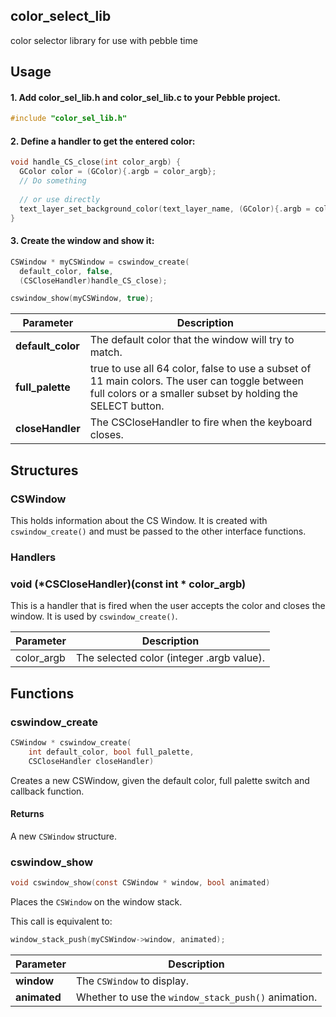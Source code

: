 ## color_select_lib

color selector library for use with pebble time

## Usage

#### 1. Add color_sel_lib.h and color_sel_lib.c to your Pebble project.
```c
#include "color_sel_lib.h"
```
#### 2. Define a handler to get the entered color:
```c
void handle_CS_close(int color_argb) {
  GColor color = (GColor){.argb = color_argb};
  // Do something
  
  // or use directly
  text_layer_set_background_color(text_layer_name, (GColor){.argb = color_argb});
}
```
#### 3. Create the window and show it:
```c
CSWindow * myCSWindow = cswindow_create(
  default_color, false, 
  (CSCloseHandler)handle_CS_close);

cswindow_show(myCSWindow, true);
```

|Parameter|Description|
|---|---|
|**default_color**|The default color that the window will try to match.|
|**full_palette**|true to use all 64 color, false to use a subset of 11 main colors. The user can toggle between full colors or a smaller subset by holding the SELECT button.|
|**closeHandler**|The CSCloseHandler to fire when the keyboard closes.|

## Structures
### CSWindow
This holds information about the CS Window. It is created with ```cswindow_create()``` and must be passed to the other interface functions.

### Handlers
### void (*CSCloseHandler)(const int * color_argb)
This is a handler that is fired when the user accepts the color and closes the window.  It is used by ```cswindow_create()```.

|Parameter|Description|
|---|---|
|color_argb|The selected color (integer .argb value).|

## Functions
### cswindow_create
```c
CSWindow * cswindow_create(
    int default_color, bool full_palette,
    CSCloseHandler closeHandler)
```
Creates a new CSWindow, given the default color, full palette switch and callback function.

#### Returns
A new ```CSWindow``` structure.

### cswindow_show
```c
void cswindow_show(const CSWindow * window, bool animated)
```
Places the ```CSWindow``` on the window stack.

This call is equivalent to:
```c
window_stack_push(myCSWindow->window, animated);
```
|Parameter|Description|
|---|---|
|**window**|The ```CSWindow``` to display.|
|**animated**|Whether to use the ```window_stack_push()``` animation.|

